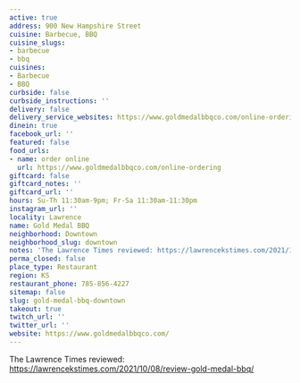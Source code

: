 ```yaml
---
active: true
address: 900 New Hampshire Street
cuisine: Barbecue, BBQ
cuisine_slugs:
- barbecue
- bbq
cuisines:
- Barbecue
- BBQ
curbside: false
curbside_instructions: ''
delivery: false
delivery_service_websites: https://www.goldmedalbbqco.com/online-ordering
dinein: true
facebook_url: ''
featured: false
food_urls:
- name: order online
  url: https://www.goldmedalbbqco.com/online-ordering
giftcard: false
giftcard_notes: ''
giftcard_url: ''
hours: Su-Th 11:30am-9pm; Fr-Sa 11:30am-11:30pm
instagram_url: ''
locality: Lawrence
name: Gold Medal BBQ
neighborhood: Downtown
neighborhood_slug: downtown
notes: 'The Lawrence Times reviewed: https://lawrencekstimes.com/2021/10/08/review-gold-medal-bbq/ '
perma_closed: false
place_type: Restaurant
region: KS
restaurant_phone: 785-856-4227
sitemap: false
slug: gold-medal-bbq-downtown
takeout: true
twitch_url: ''
twitter_url: ''
website: https://www.goldmedalbbqco.com/
---
```


The Lawrence Times reviewed: https://lawrencekstimes.com/2021/10/08/review-gold-medal-bbq/